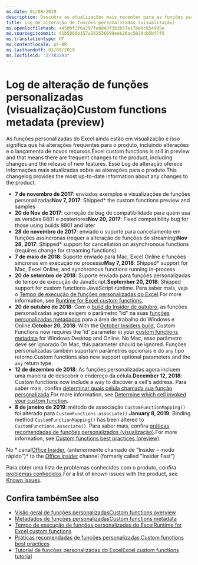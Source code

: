 ```yaml
---
ms.date: 01/08/2019
description: Descubra as atualizações mais recentes para as funções personalizadas do Excel.
title: Log de alteração de funções personalizadas (visualização)
ms.openlocfilehash: a450bf2f6a297fe0843f3b3b57a17be0c854905e
ms.sourcegitcommit: d1b5966b157a262536699eeb26ac5029cb5bf7f5
ms.translationtype: HT
ms.contentlocale: pt-BR
ms.lasthandoff: 01/09/2019
ms.locfileid: "27783293"
---
```

# <a name="custom-functions-changelog-preview"></a><span data-ttu-id="507d1-103">Log de alteração de funções personalizadas (visualização)</span><span class="sxs-lookup"><span data-stu-id="507d1-103">Custom functions metadata (preview)</span></span>

<span data-ttu-id="507d1-104">As funções personalizadas do Excel ainda estão em visualização e isso significa que há alterações frequentes para o produto, incluindo alterações e o lançamento de novos recursos.</span><span class="sxs-lookup"><span data-stu-id="507d1-104">Excel custom functions is still in preview and that means there are frequent changes to the product, including changes and the release of new features.</span></span> <span data-ttu-id="507d1-105">Esse Log de alteração oferece informações mais atualizadas sobre as alterações para o produto.</span><span class="sxs-lookup"><span data-stu-id="507d1-105">This changelog provides the most up-to-date information about any changes to the product.</span></span>

- <span data-ttu-id="507d1-106">**7 de novembro de 2017**: enviados exemplos e visualizações de funções personalizadas</span><span class="sxs-lookup"><span data-stu-id="507d1-106">**Nov 7, 2017**: Shipped\* the custom functions preview and samples</span></span>
- <span data-ttu-id="507d1-107">**20 de Nov de 2017**: correção de bug de compatibilidade para quem usa as versões 8801 e posteriores</span><span class="sxs-lookup"><span data-stu-id="507d1-107">**Nov 20, 2017**: Fixed compatibility bug for those using builds 8801 and later</span></span>
- <span data-ttu-id="507d1-108">**28 de novembro de 2017**: enviado o suporte para cancelamento em funções assíncronas (requer a alteração de funções de streaming)</span><span class="sxs-lookup"><span data-stu-id="507d1-108">**Nov 28, 2017**: Shipped\* support for cancellation on asynchronous functions (requires change for streaming functions)</span></span>
- <span data-ttu-id="507d1-109">**7 de maio de 2018**: Suporte enviado para Mac, Excel Online e funções síncronas em execução no processo</span><span class="sxs-lookup"><span data-stu-id="507d1-109">**May 7, 2018**: Shipped\* support for Mac, Excel Online, and synchronous functions running in-process</span></span>
- <span data-ttu-id="507d1-110">**20 de setembro de 2018**: Suporte enviado para funções personalizadas de tempo de execução do JavaScript.</span><span class="sxs-lookup"><span data-stu-id="507d1-110">**September 20, 2018**: Shipped support for custom functions JavaScript runtime.</span></span> <span data-ttu-id="507d1-111">Para saber mais, veja o [Tempo de execução de funções personalizadas do Excel](custom-functions-runtime.md).</span><span class="sxs-lookup"><span data-stu-id="507d1-111">For more information, see [Runtime for Excel custom functions](custom-functions-runtime.md).</span></span>
- <span data-ttu-id="507d1-112">**20 de outubro de 2018**: Com o [build do Insider de outubro](https://support.office.com/pt-BR/article/what-s-new-for-office-insiders-c152d1e2-96ff-4ce9-8c14-e74e13847a24), as funções personalizadas agora exigem o parâmetro "id" na suas [funções personalizadas metadados](custom-functions-json.md) para a área de trabalho do Windows e Online.</span><span class="sxs-lookup"><span data-stu-id="507d1-112">**October 20, 2018**: With the [October Insiders build](https://support.office.com/pt-BR/article/what-s-new-for-office-insiders-c152d1e2-96ff-4ce9-8c14-e74e13847a24), Custom Functions now requires the 'id' parameter in your [custom functions metadata](custom-functions-json.md) for Windows Desktop and Online.</span></span> <span data-ttu-id="507d1-113">No Mac, esse parâmetro deve ser ignorado.</span><span class="sxs-lookup"><span data-stu-id="507d1-113">On Mac, this parameter should be ignored.</span></span> <span data-ttu-id="507d1-114">Funções personalizadas também suportam parâmetros opcionais e do `any` tipo retorno.</span><span class="sxs-lookup"><span data-stu-id="507d1-114">Custom functions also now support optional parameters and the `any` return type.</span></span>
- <span data-ttu-id="507d1-115">**12 de dezembro de 2018**: As funções personalizadas agora incluem uma maneira de descobrir o endereço da célula.</span><span class="sxs-lookup"><span data-stu-id="507d1-115">**December 12, 2018**: Custom functions now include a way to discover a cell's address.</span></span> <span data-ttu-id="507d1-116">Para saber mais, confira [determinar quais célula chamada sua função personalizada](custom-functions-overview.md#determine-which-cell-invoked-your-custom-function).</span><span class="sxs-lookup"><span data-stu-id="507d1-116">For more information, see [Determine which cell invoked your custom function](custom-functions-overview.md#determine-which-cell-invoked-your-custom-function).</span></span>
- <span data-ttu-id="507d1-117">**8 de janeiro de 2019**: método de associação `CustomFunctionMapping()` foi alterado para `CustomFunctions.associate()`.</span><span class="sxs-lookup"><span data-stu-id="507d1-117">**January 8, 2019**: Binding method `CustomFunctionMapping()` has been altered to `CustomFunctions.associate()`.</span></span> <span data-ttu-id="507d1-118">Para saber mais, confira [práticas recomendadas de funções personalizados (visualização)](custom-functions-best-practices.md).</span><span class="sxs-lookup"><span data-stu-id="507d1-118">For more information, see [Custom functions best practices (preview)](custom-functions-best-practices.md).</span></span>

<span data-ttu-id="507d1-119">No \* canal[Office Insider](https://products.office.com/office-insider), (anteriormente chamado de "Insider – modo rápido")</span><span class="sxs-lookup"><span data-stu-id="507d1-119">\* to the [Office Insider](https://products.office.com/office-insider) channel (formerly called "Insider Fast")</span></span>

<span data-ttu-id="507d1-120">Para obter uma lista de problemas conhecidos com o produto, confira [problemas conhecidos](custom-functions-overview.md#known-issues).</span><span class="sxs-lookup"><span data-stu-id="507d1-120">For a list of known issues with the product, see [Known Issues](custom-functions-overview.md#known-issues).</span></span> 

## <a name="see-also"></a><span data-ttu-id="507d1-121">Confira também</span><span class="sxs-lookup"><span data-stu-id="507d1-121">See also</span></span>

* [<span data-ttu-id="507d1-122">Visão geral de funções personalizadas</span><span class="sxs-lookup"><span data-stu-id="507d1-122">Custom functions overview</span></span>](custom-functions-overview.md)
* [<span data-ttu-id="507d1-123">Metadados de funções personalizadas</span><span class="sxs-lookup"><span data-stu-id="507d1-123">Custom functions metadata</span></span>](custom-functions-json.md)
* [<span data-ttu-id="507d1-124">Tempo de execução de funções personalizadas do Excel</span><span class="sxs-lookup"><span data-stu-id="507d1-124">Runtime for Excel custom functions</span></span>](custom-functions-runtime.md)
* <span data-ttu-id="507d1-125">[Práticas recomendadas de funções personalizadas](custom-functions-best-practices.md).</span><span class="sxs-lookup"><span data-stu-id="507d1-125">[Custom functions best practices](custom-functions-best-practices.md)</span></span>
* [<span data-ttu-id="507d1-126">Tutorial de funções personalizadas do Excel</span><span class="sxs-lookup"><span data-stu-id="507d1-126">Excel custom functions tutorial</span></span>](../tutorials/excel-tutorial-create-custom-functions.md)
